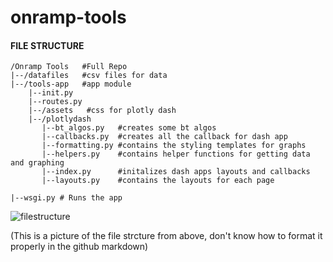 # onramp-tools

#### FILE STRUCTURE
```
/Onramp Tools   #Full Repo 
|--/datafiles   #csv files for data
|--/tools-app   #app module 
    |--init.py
    |--routes.py
    |--/assets   #css for plotly dash 
    |--/plotlydash
       |--bt_algos.py   #creates some bt algos 
       |--callbacks.py  #creates all the callback for dash app 
       |--formatting.py #contains the styling templates for graphs 
       |--helpers.py    #contains helper functions for getting data and graphing 
       |--index.py      #initalizes dash apps layouts and callbacks
       |--layouts.py    #contains the layouts for each page 

|--wsgi.py # Runs the app 
```

![filestructure](https://user-images.githubusercontent.com/78002577/121939560-c4375c80-cd12-11eb-96c9-9b00568d74f2.PNG)

(This is a picture of the file strcture from above, don't know how to format it properly in the github markdown) 
